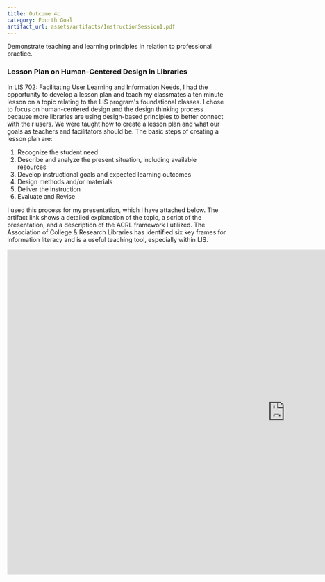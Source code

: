 ```yaml
---
title: Outcome 4c
category: Fourth Goal
artifact_url: assets/artifacts/InstructionSession1.pdf
---
```

Demonstrate teaching and learning principles in relation to professional practice.

### **Lesson Plan on Human-Centered Design in Libraries** ###
In LIS 702: Facilitating User Learning and Information Needs, I had the opportunity to develop a lesson plan and teach my classmates a ten minute lesson on a topic relating to the LIS program's foundational classes. I chose to focus on human-centered design and the design thinking process because more libraries are using design-based principles to better connect with their users. We were taught how to create a lesson plan and what our goals as teachers and facilitators should be. The basic steps of creating a lesson plan are:
1. Recognize the student need
2. Describe and analyze the present situation, including available resources
3. Develop instructional goals and expected learning outcomes
4. Design methods and/or materials 
5. Deliver the instruction 
6. Evaluate and Revise

I used this process for my presentation, which I have attached below. The artifact link shows a detailed explanation of the topic, a script of the presentation, and a description of the ACRL framework I utilized. The Association of College & Research Libraries has identified six key frames for information literacy and is a useful teaching tool, especially within LIS. 

<iframe src="https://docs.google.com/presentation/d/e/2PACX-1vToMBivNEO1ZgMeYa3thBUf0HjyHl0L7bOoR0Msw9IZ99bSKWA8HSVMnkaIupeOZA/embed?start=false&loop=false&delayms=3000" frameborder="0" width="1280" height="749" allowfullscreen="true" mozallowfullscreen="true" webkitallowfullscreen="true"></iframe>

